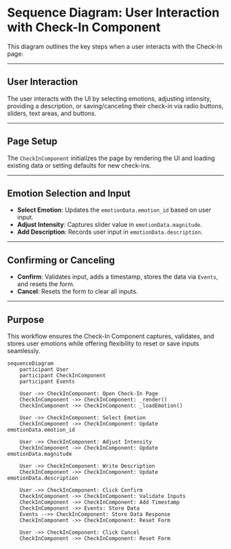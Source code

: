 # Sequence Diagram: User Interaction with Check-In Component

This diagram outlines the key steps when a user interacts with the Check-In page:

---

## **User Interaction**  
The user interacts with the UI by selecting emotions, adjusting intensity, providing a description, or saving/canceling their check-in via radio buttons, sliders, text areas, and buttons.

---

## **Page Setup**  
The `CheckInComponent` initializes the page by rendering the UI and loading existing data or setting defaults for new check-ins.

---

## **Emotion Selection and Input**  
- **Select Emotion**: Updates the `emotionData.emotion_id` based on user input.
- **Adjust Intensity**: Captures slider value in `emotionData.magnitude`.
- **Add Description**: Records user input in `emotionData.description`.

---

## **Confirming or Canceling**  
- **Confirm**: Validates input, adds a timestamp, stores the data via `Events`, and resets the form.
- **Cancel**: Resets the form to clear all inputs.

---

## **Purpose**  
This workflow ensures the Check-In Component captures, validates, and stores user emotions while offering flexibility to reset or save inputs seamlessly.

```mermaid
sequenceDiagram
    participant User
    participant CheckInComponent
    participant Events

    User ->> CheckInComponent: Open Check-In Page
    CheckInComponent ->> CheckInComponent: _render()
    CheckInComponent ->> CheckInComponent: _loadEmotion()

    User ->> CheckInComponent: Select Emotion
    CheckInComponent ->> CheckInComponent: Update emotionData.emotion_id

    User ->> CheckInComponent: Adjust Intensity
    CheckInComponent ->> CheckInComponent: Update emotionData.magnitude

    User ->> CheckInComponent: Write Description
    CheckInComponent ->> CheckInComponent: Update emotionData.description

    User ->> CheckInComponent: Click Confirm
    CheckInComponent ->> CheckInComponent: Validate Inputs
    CheckInComponent ->> CheckInComponent: Add Timestamp
    CheckInComponent ->> Events: Store Data
    Events -->> CheckInComponent: Store Data Response
    CheckInComponent ->> CheckInComponent: Reset Form

    User ->> CheckInComponent: Click Cancel
    CheckInComponent ->> CheckInComponent: Reset Form

